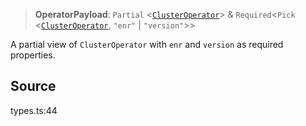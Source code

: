 > **OperatorPayload**: `Partial` \<[`ClusterOperator`](../interfaces/ClusterOperator.md)\> & `Required`\<`Pick` \<[`ClusterOperator`](../interfaces/ClusterOperator.md), `"enr"` \| `"version"`\>\>

A partial view of `ClusterOperator` with `enr` and `version` as required properties.

## Source

types.ts:44
